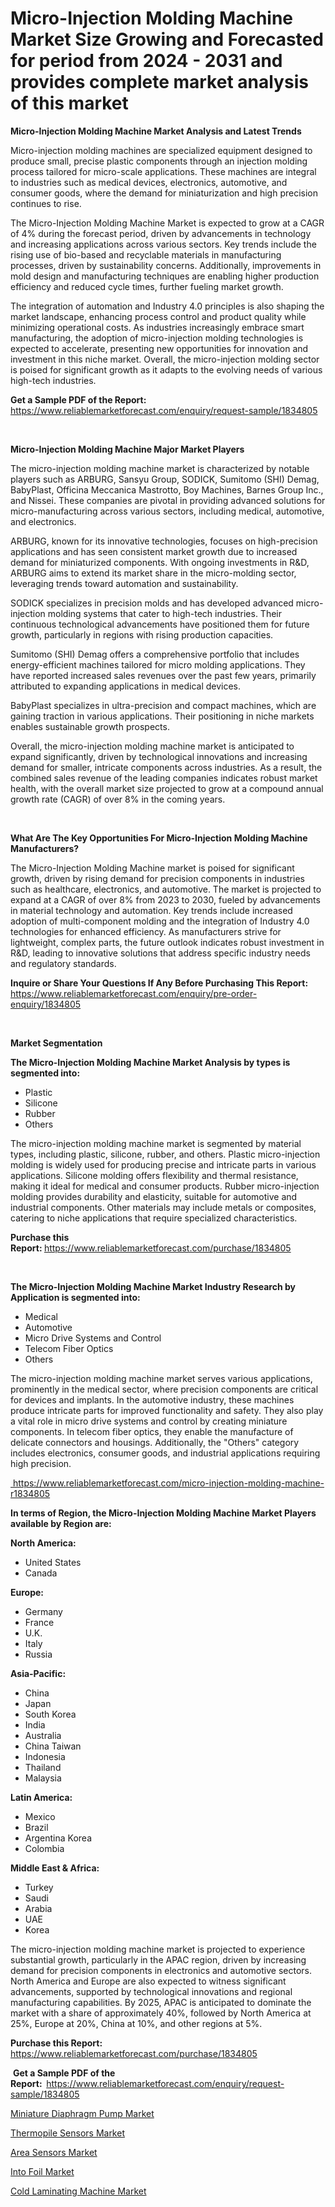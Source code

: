 <p><h1>Micro-Injection Molding Machine Market Size Growing and Forecasted for period from 2024 - 2031 and provides complete market analysis of this market</h1></p><p><strong>Micro-Injection Molding Machine Market Analysis and Latest Trends</strong></p>
<p><p>Micro-injection molding machines are specialized equipment designed to produce small, precise plastic components through an injection molding process tailored for micro-scale applications. These machines are integral to industries such as medical devices, electronics, automotive, and consumer goods, where the demand for miniaturization and high precision continues to rise.</p><p>The Micro-Injection Molding Machine Market is expected to grow at a CAGR of 4% during the forecast period, driven by advancements in technology and increasing applications across various sectors. Key trends include the rising use of bio-based and recyclable materials in manufacturing processes, driven by sustainability concerns. Additionally, improvements in mold design and manufacturing techniques are enabling higher production efficiency and reduced cycle times, further fueling market growth.</p><p>The integration of automation and Industry 4.0 principles is also shaping the market landscape, enhancing process control and product quality while minimizing operational costs. As industries increasingly embrace smart manufacturing, the adoption of micro-injection molding technologies is expected to accelerate, presenting new opportunities for innovation and investment in this niche market. Overall, the micro-injection molding sector is poised for significant growth as it adapts to the evolving needs of various high-tech industries.</p></p>
<p><strong>Get a Sample PDF of the Report:&nbsp;</strong> <a href="https://www.reliablemarketforecast.com/enquiry/request-sample/1834805?utm_campaign=1110&utm_medium=2&utm_source=Github&utm_content=ia&utm_term=19102024&utm_id=micro-injection-molding-machine">https://www.reliablemarketforecast.com/enquiry/request-sample/1834805</a></p>
<p>&nbsp;</p>
<p><strong>Micro-Injection Molding Machine Major Market Players</strong></p>
<p><p>The micro-injection molding machine market is characterized by notable players such as ARBURG, Sansyu Group, SODICK, Sumitomo (SHI) Demag, BabyPlast, Officina Meccanica Mastrotto, Boy Machines, Barnes Group Inc., and Nissei. These companies are pivotal in providing advanced solutions for micro-manufacturing across various sectors, including medical, automotive, and electronics.</p><p>ARBURG, known for its innovative technologies, focuses on high-precision applications and has seen consistent market growth due to increased demand for miniaturized components. With ongoing investments in R&D, ARBURG aims to extend its market share in the micro-molding sector, leveraging trends toward automation and sustainability.</p><p>SODICK specializes in precision molds and has developed advanced micro-injection molding systems that cater to high-tech industries. Their continuous technological advancements have positioned them for future growth, particularly in regions with rising production capacities. </p><p>Sumitomo (SHI) Demag offers a comprehensive portfolio that includes energy-efficient machines tailored for micro molding applications. They have reported increased sales revenues over the past few years, primarily attributed to expanding applications in medical devices. </p><p>BabyPlast specializes in ultra-precision and compact machines, which are gaining traction in various applications. Their positioning in niche markets enables sustainable growth prospects. </p><p>Overall, the micro-injection molding machine market is anticipated to expand significantly, driven by technological innovations and increasing demand for smaller, intricate components across industries. As a result, the combined sales revenue of the leading companies indicates robust market health, with the overall market size projected to grow at a compound annual growth rate (CAGR) of over 8% in the coming years.</p></p>
<p>&nbsp;</p>
<p><strong>What Are The Key Opportunities For Micro-Injection Molding Machine Manufacturers?</strong></p>
<p><p>The Micro-Injection Molding Machine market is poised for significant growth, driven by rising demand for precision components in industries such as healthcare, electronics, and automotive. The market is projected to expand at a CAGR of over 8% from 2023 to 2030, fueled by advancements in material technology and automation. Key trends include increased adoption of multi-component molding and the integration of Industry 4.0 technologies for enhanced efficiency. As manufacturers strive for lightweight, complex parts, the future outlook indicates robust investment in R&D, leading to innovative solutions that address specific industry needs and regulatory standards.</p></p>
<p><strong>Inquire or Share Your Questions If Any Before Purchasing This Report:</strong> <a href="https://www.reliablemarketforecast.com/enquiry/pre-order-enquiry/1834805?utm_campaign=1110&utm_medium=2&utm_source=Github&utm_content=ia&utm_term=19102024&utm_id=micro-injection-molding-machine">https://www.reliablemarketforecast.com/enquiry/pre-order-enquiry/1834805</a></p>
<p>&nbsp;</p>
<p><strong>Market Segmentation</strong></p>
<p><strong>The Micro-Injection Molding Machine Market Analysis by types is segmented into:</strong></p>
<p><ul><li>Plastic</li><li>Silicone</li><li>Rubber</li><li>Others</li></ul></p>
<p><p>The micro-injection molding machine market is segmented by material types, including plastic, silicone, rubber, and others. Plastic micro-injection molding is widely used for producing precise and intricate parts in various applications. Silicone molding offers flexibility and thermal resistance, making it ideal for medical and consumer products. Rubber micro-injection molding provides durability and elasticity, suitable for automotive and industrial components. Other materials may include metals or composites, catering to niche applications that require specialized characteristics.</p></p>
<p><strong>Purchase this Report:&nbsp;</strong><a href="https://www.reliablemarketforecast.com/purchase/1834805?utm_campaign=1110&utm_medium=2&utm_source=Github&utm_content=ia&utm_term=19102024&utm_id=micro-injection-molding-machine">https://www.reliablemarketforecast.com/purchase/1834805</a></p>
<p>&nbsp;</p>
<p><strong>The Micro-Injection Molding Machine Market Industry Research by Application is segmented into:</strong></p>
<p><ul><li>Medical</li><li>Automotive</li><li>Micro Drive Systems and Control</li><li>Telecom Fiber Optics</li><li>Others</li></ul></p>
<p><p>The micro-injection molding machine market serves various applications, prominently in the medical sector, where precision components are critical for devices and implants. In the automotive industry, these machines produce intricate parts for improved functionality and safety. They also play a vital role in micro drive systems and control by creating miniature components. In telecom fiber optics, they enable the manufacture of delicate connectors and housings. Additionally, the "Others" category includes electronics, consumer goods, and industrial applications requiring high precision.</p></p>
<p><a href="https://www.reliablemarketforecast.com/micro-injection-molding-machine-r1834805?utm_campaign=1110&utm_medium=2&utm_source=Github&utm_content=ia&utm_term=19102024&utm_id=micro-injection-molding-machine">&nbsp;https://www.reliablemarketforecast.com/micro-injection-molding-machine-r1834805</a></p>
<p><strong>In terms of Region, the Micro-Injection Molding Machine Market Players available by Region are:</strong></p>
<p>
    <p> <strong> North America: </strong>
        <ul>
            <li>United States</li>
            <li>Canada</li>
        </ul>
        </p> 
    <p> <strong> Europe: </strong>
        <ul>
            <li>Germany</li>
            <li>France</li>
            <li>U.K.</li>
            <li>Italy</li>
            <li>Russia</li>
        </ul>
        </p> 
    <p> <strong> Asia-Pacific: </strong>
        <ul>
            <li>China</li>
            <li>Japan</li>
            <li>South Korea</li>
            <li>India</li>
            <li>Australia</li>
            <li>China Taiwan</li>
            <li>Indonesia</li>
            <li>Thailand</li>
            <li>Malaysia</li>
        </ul>
        </p> 
    <p> <strong> Latin America: </strong>
        <ul>
            <li>Mexico</li>
            <li>Brazil</li>
            <li>Argentina Korea</li>
            <li>Colombia</li>
        </ul>
        </p> 
    <p> <strong> Middle East & Africa: </strong>
        <ul>
            <li>Turkey</li>
            <li>Saudi</li>
            <li>Arabia</li>
            <li>UAE</li>
            <li>Korea</li>
        </ul>
    </p>
    </p>
<p><p>The micro-injection molding machine market is projected to experience substantial growth, particularly in the APAC region, driven by increasing demand for precision components in electronics and automotive sectors. North America and Europe are also expected to witness significant advancements, supported by technological innovations and regional manufacturing capabilities. By 2025, APAC is anticipated to dominate the market with a share of approximately 40%, followed by North America at 25%, Europe at 20%, China at 10%, and other regions at 5%.</p></p>
<p><strong>Purchase this Report: </strong><a href="https://www.reliablemarketforecast.com/purchase/1834805?utm_campaign=1110&utm_medium=2&utm_source=Github&utm_content=ia&utm_term=19102024&utm_id=micro-injection-molding-machine">https://www.reliablemarketforecast.com/purchase/1834805</a></p>
<p>&nbsp;<strong>Get a Sample PDF of the Report:&nbsp;&nbsp;</strong><a href="https://www.reliablemarketforecast.com/enquiry/request-sample/1834805?utm_campaign=1110&utm_medium=2&utm_source=Github&utm_content=ia&utm_term=19102024&utm_id=micro-injection-molding-machine">https://www.reliablemarketforecast.com/enquiry/request-sample/1834805</a></p>
<p><strong></strong></p>
<p><p><a href="https://issuu.com/reportprime-2/docs/miniature-diaphragm-pump-market-siz_004a33cc8571ae?utm_campaign=1110&utm_medium=2&utm_source=Github&utm_content=ia&utm_term=19102024&utm_id=micro-injection-molding-machine">Miniature Diaphragm Pump Market</a></p><p><a href="https://www.linkedin.com/pulse/thermopile-sensors-industry-insights-report-analyzing-market-ibmnc?utm_campaign=1110&utm_medium=2&utm_source=Github&utm_content=ia&utm_term=19102024&utm_id=micro-injection-molding-machine">Thermopile Sensors Market</a></p><p><a href="https://www.linkedin.com/pulse/area-sensors-industry-resonance-144-amplification-across-domains-pyouc?utm_campaign=1110&utm_medium=2&utm_source=Github&utm_content=ia&utm_term=19102024&utm_id=micro-injection-molding-machine">Area Sensors Market</a></p><p><a href="https://github.com/timsngal/Market-Research-Report-List-1/blob/main/into-foil-market.md?utm_campaign=1110&utm_medium=2&utm_source=Github&utm_content=ia&utm_term=19102024&utm_id=micro-injection-molding-machine">Into Foil Market</a></p><p><a href="https://issuu.com/reportprime-2/docs/cold-laminating-machine-market-size_ee4d9e7d62be9b?utm_campaign=1110&utm_medium=2&utm_source=Github&utm_content=ia&utm_term=19102024&utm_id=micro-injection-molding-machine">Cold Laminating Machine Market</a></p></p>